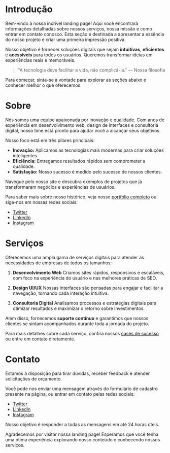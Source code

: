 # Introdução
Bem-vindo à nossa incrível landing page! Aqui você encontrará informações detalhadas sobre nossos serviços, nossa missão e como entrar em contato conosco. Esta seção é destinada a apresentar a essência do nosso projeto e criar uma primeira impressão positiva.

Nosso objetivo é fornecer soluções digitais que sejam **intuitivas**, **eficientes** e **acessíveis** para todos os usuários. Queremos transformar ideias em experiências reais e memoráveis.

> "A tecnologia deve facilitar a vida, não complicá-la." — Nossa filosofia

Para começar, sinta-se à vontade para explorar as seções abaixo e conhecer melhor o que oferecemos.

# Sobre
Nós somos uma equipe apaixonada por inovação e qualidade. Com anos de experiência em desenvolvimento web, design de interfaces e consultoria digital, nosso time está pronto para ajudar você a alcançar seus objetivos.

Nosso foco está em três pilares principais:  

- **Inovação:** Aplicamos as tecnologias mais modernas para criar soluções inteligentes.  
- **Eficiência:** Entregamos resultados rápidos sem comprometer a qualidade.  
- **Satisfação:** Nosso sucesso é medido pelo sucesso de nossos clientes.  

Navegue pelo nosso site e descubra exemplos de projetos que já transformaram negócios e experiências de usuários.  

Para saber mais sobre nosso histórico, veja nosso [portfólio completo](#) ou siga-nos em nossas redes sociais:  
- [Twitter](#)  
- [LinkedIn](#)  
- [Instagram](#)  

# Serviços
Oferecemos uma ampla gama de serviços digitais para atender às necessidades de empresas de todos os tamanhos:

1. **Desenvolvimento Web**
   Criamos sites rápidos, responsivos e escaláveis, com foco na experiência do usuário e nas melhores práticas de SEO.

2. **Design UI/UX**
   Nossas interfaces são pensadas para engajar e facilitar a navegação, tornando cada interação intuitiva.

3. **Consultoria Digital**
   Analisamos processos e estratégias digitais para otimizar resultados e maximizar o retorno sobre investimentos.

Além disso, fornecemos **suporte contínuo** e garantimos que nossos clientes se sintam acompanhados durante toda a jornada do projeto.

Para mais detalhes sobre cada serviço, confira nossos [cases de sucesso](#) ou entre em contato diretamente.

# Contato
Estamos à disposição para tirar dúvidas, receber feedback e atender solicitações de orçamento.  

Você pode nos enviar uma mensagem através do formulário de cadastro presente na página, ou entrar em contato pelas redes sociais:  

- [Twitter](#)  
- [LinkedIn](#)  
- [Instagram](#)  

Nosso objetivo é responder a todas as mensagens em até 24 horas úteis.  

Agradecemos por visitar nossa landing page! Esperamos que você tenha uma ótima experiência explorando nosso conteúdo e conhecendo nossos serviços.
